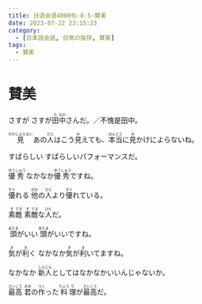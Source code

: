 ```yaml
---
title: 日语会语4000句-8-5-賛美
date: 2023-07-22 23:15:23
category:
  - [日本語会話, 日常の挨拶, 賛美]
tags:
  - 賛美
---
```


# 賛美

<ruby>さすが</ruby>
<ruby>さすが<rt></rt>田<rt>た</rt>中<rt>なか</rt>さんだ。／不愧是田中。</ruby>

<!-- more -->

<ruby>見<rt>かけによらない</rt></ruby>
<ruby>あの<rt></rt>人<rt>ひと</rt>はこう<rt></rt>見<rt>み</rt>えても、<rt></rt>本<rt>ほん</rt>当<rt>とう</rt>に<rt></rt>見<rt>み</rt>かけによらないね。</ruby>

<ruby>すばらしい</ruby>
<ruby>すばらしいパフォーマンスだ。</ruby>

<ruby>優<rt>ゆう</rt>秀<rt>しゅう</rt></ruby>
<ruby>なかなか<rt></rt>優<rt>ゆう</rt>秀<rt>しゅう</rt>ですね。</ruby>

<ruby>優<rt>すぐ</rt>れる</ruby>
<ruby>他<rt>ほか</rt>の<rt></rt>人<rt>ひと</rt>より<rt></rt>優<rt>すぐ</rt>れている。</ruby>

<ruby>素<rt>す</rt>敵<rt>てき</rt></ruby>
<ruby>素<rt>す</rt>敵<rt>てき</rt>な<rt></rt>人<rt>ひと</rt>だ。</ruby>

<ruby>頭<rt>あたま</rt>がいい</ruby>
<ruby>頭<rt>あたま</rt>がいいですね。</ruby>

<ruby>気<rt>き</rt>が<rt></rt>利<rt>き</rt>く</ruby>
<ruby>なかなか<rt></rt>気<rt>き</rt>が<rt></rt>利<rt>き</rt>いてますね。</ruby>

<ruby>なかなか</ruby>
<ruby>新<rt>しん</rt>人<rt>じん</rt>としてはなかなかいいんじゃないか。</ruby>

<ruby>最<rt>さい</rt>高<rt>こう</rt></ruby>
<ruby>君<rt>きみ</rt>の<rt></rt>作<rt>つく</rt>った<rt></rt>料<rt>りょう</rt>理<rt>り</rt>が<rt></rt>最<rt>さい</rt>高<rt>こう</rt>だ。</ruby>

